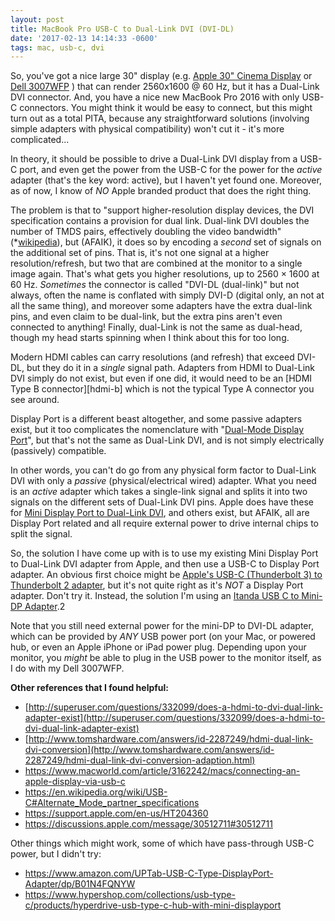 ```yaml
---
layout: post
title: MacBook Pro USB-C to Dual-Link DVI (DVI-DL)
date: '2017-02-13 14:14:33 -0600'
tags: mac, usb-c, dvi
---
```


So, you've got a nice large 30" display (e.g.
[Apple 30" Cinema Display][acd30]
or
[Dell 3007WFP][dell30]
)
that can
render 2560x1600 @ 60 Hz, but it has a Dual-Link DVI connector. And, you have
a nice new MacBook Pro 2016 with only USB-C connectors. You might think it
would be easy to connect, but this might turn out as a total PITA, because any
straightforward solutions (involving simple adapters with physical
compatibility) won't cut it - it's more complicated...

In theory, it should be possible to drive a Dual-Link DVI display from a USB-C
port, and even get the power from the USB-C for the power for the _active_
adapter (that's the key word: active), but I haven't yet found one. Moreover,
as of now, I know of _NO_ Apple branded product that does the right thing.

The problem is that to "support higher-resolution display devices, the DVI
specification contains a provision for dual link. Dual-link DVI doubles the
number of TMDS pairs, effectively doubling the video bandwidth"
(*[wikipedia][dvi-dl]),
but (AFAIK), it does so by encoding a _second_ set of signals on the
additional set of pins. That is, it's not one signal at a higher
resolution/refresh, but two that are combined at the monitor to a single image
again. That's what gets you higher resolutions, up to 2560  × 1600 at 60 Hz.
_Sometimes_ the connector is called "DVI-DL (dual-link)" but not always, often
the name is conflated with simply DVI-D (digital only, an not at all the same
thing), and moreover some adapters have the extra dual-link pins, and even
claim to be dual-link, but the extra pins aren't even connected to anything!
Finally, dual-Link is not the same as dual-head, though my head starts
spinning when I think about this for too long.

Modern HDMI cables can carry resolutions (and refresh) that exceed DVI-DL, but
they do it in a _single_ signal path. Adapters from HDMI to Dual-Link DVI
simply do not exist, but even if one did, it would need to be an
[HDMI Type B connector][hdmi-b]
which is not the typical Type A connector you see around.

Display Port is a different beast altogether, and some passive adapters exist,
but it too complicates the nomenclature with
"[Dual-Mode Display Port][dp-dual]",
but that's not
the same as Dual-Link DVI, and is not simply electrically (passively)
compatible.

In other words, you can't do go from any physical form factor to Dual-Link DVI
with only a _passive_ (physical/electrical wired) adapter. What you need is an
_active_ adapter which takes a single-link signal and splits it into two
signals on the different sets of Dual-Link DVI pins. Apple does have these for
[Mini Display Port to Dual-Link DVI][minidp-dvidl],
and others exist, but AFAIK, all are Display Port related
and all require external power to drive internal chips to split the signal.

So, the solution I have come up with is to use my existing Mini Display Port
to Dual-Link DVI adapter from Apple, and then use a USB-C to Display Port
adapter. An obvious first choice might be
[Apple's USB-C (Thunderbolt 3) to Thunderbolt 2 adapter][tb3-tb2],
but it's not quite right as it's *NOT* a Display Port
adapter. Don't try it. Instead, the solution I'm using an
[Itanda USB C to Mini-DP Adapter][itanda].2

Note that you still need external power for the mini-DP to DVI-DL adapter,
which can be provided by *ANY* USB power port (on your Mac, or powered hub, or
even an Apple iPhone or iPad power plug. Depending upon your monitor, you
_might_ be able to plug in the USB power to the monitor itself, as I do with
my Dell 3007WFP.

**Other references that I found helpful:**

  * [http://superuser.com/questions/332099/does-a-hdmi-to-dvi-dual-link-adapter-exist](http://superuser.com/questions/332099/does-a-hdmi-to-dvi-dual-link-adapter-exist)
  * [http://www.tomshardware.com/answers/id-2287249/hdmi-dual-link-dvi-conversion](http://www.tomshardware.com/answers/id-2287249/hdmi-dual-link-dvi-conversion-adaption.html)
  * <https://www.macworld.com/article/3162242/macs/connecting-an-apple-display-via-usb-c>
  * <https://en.wikipedia.org/wiki/USB-C#Alternate_Mode_partner_specifications>
  * <https://support.apple.com/en-us/HT204360>
  * <https://discussions.apple.com/message/30512711#30512711>

Other things which might work, some of which have pass-through USB-C power,
but I didn't try:

  * <https://www.amazon.com/UPTab-USB-C-Type-DisplayPort-Adapter/dp/B01N4FQNYW>
  * <https://www.hypershop.com/collections/usb-type-c/products/hyperdrive-usb-type-c-hub-with-mini-displayport>


[acd30]: https://en.wikipedia.org/wiki/Apple_Cinema_Display#30-inch_model_compatibility
[dell30]: https://en.wikipedia.org/wiki/Dell_monitors
[dvi-dl]: https://en.wikipedia.org/wiki/Digital_Visual_Interface#Connector
[hdim-b]: https://en.wikipedia.org/wiki/HDMI#Connectors
[dp-dual]: https://en.wikipedia.org/wiki/DisplayPort#Dual-mode
[minidp-dvidl]: http://www.apple.com/shop/product/MB571LL/A/mini-displayport-to-dual-link-dvi-adapter
[tb3-tb2]: http://www.apple.com/shop/product/MMEL2AM/A/thunderbolt-3-usb-c-to-thunderbolt-2-adapter
[itanda]: https://www.amazon.com/gp/product/B01N2ORP84
